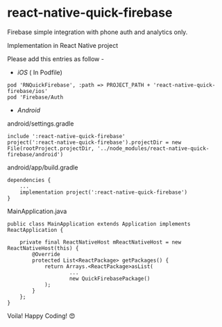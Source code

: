 # react-native-quick-firebase

Firebase simple integration with phone auth and analytics only.

Implementation in React Native project

Please add this entries as follow -

- _iOS_ ( In Podfile)

```
pod 'RNQuickFirebase', :path => PROJECT_PATH + 'react-native-quick-firebase/ios'
pod 'Firebase/Auth
```

- _Android_

android/settings.gradle

```
include ':react-native-quick-firebase'
project(':react-native-quick-firebase').projectDir = new File(rootProject.projectDir, '../node_modules/react-native-quick-firebase/android')
```

android/app/build.gradle

```
dependencies {
    ...
    implementation project(':react-native-quick-firebase')
}
```

MainApplication.java

```
public class MainApplication extends Application implements ReactApplication {

    private final ReactNativeHost mReactNativeHost = new ReactNativeHost(this) {
        @Override
        protected List<ReactPackage> getPackages() {
            return Arrays.<ReactPackage>asList(
                    ...
                    new QuickFirebasePackage()
            );
        }
    };
}
```

Voila! Happy Coding! 😍

